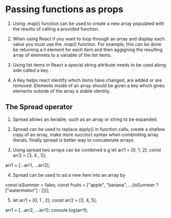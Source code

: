 # Passing functions as props

1. Using .map() function can be used to create a new array populated with the results of calling a provided function.

2. When using React if you want to loop through an array and display each value you must use the .map() function. For example, this can be done be returning a li element for each item and then aggigning the resulting array of elemnets to a variable of the list items.

3. Using list items in React a special string attribute needs to be used along side called a key.

4. A Key helps react identify which items have changed, are added or are removed. Elements inside of an array should be given a key which gives elements outside of the array a stable identity.

## The Spread operator

1. Spread allows an iterable, such as an array or string to be expanded.

2. Spread can be used to replace apply() in function calls, create a shallow copy of an array, make more succinct syntax when combiniting array literals, finally spread is better way to concatenate arrays.

3. Using spread two arrays can be combined
   e.g
   let arr1 = [0, 1, 2];
   const arr2 = [3, 4 , 5];

arr1 = [...arr1, ...arr2];

4. Spread can be used to ad a new item into an array by

const isSummer = fales;
const fruits = ["apple", "banana", ...(isSummer ? ["watermelon"] : [])];

5. let arr1 = [0, 1 , 2];
const arr2 = [3, 4, 5];

arr1 = [...arr2, ...arr1];
console.log(arr1);



